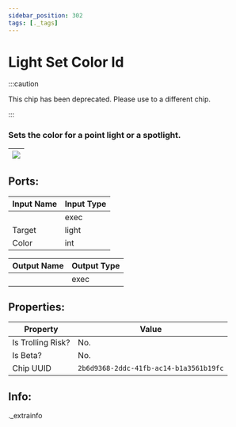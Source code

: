 ```yaml
---
sidebar_position: 302
tags: [._tags]
---
```


# Light Set Color Id
:::caution

This chip has been deprecated. Please use to a different chip.

:::

### Sets the color for a point light or a spotlight.

| ![](https://images-ext-2.discordapp.net/external/MPmIaQzlEPmgGWlgi-WxBBXt0Bjv_zWPkg1y1f_sy3s/https/www.recroomcircuits.com/image/circuit/absolute-value?width=206&height=108) |
|-----|

## Ports:

| Input Name | Input Type |
|-----------|-----------|
|  | exec |
| Target | light |
| Color | int |

| Output Name | Output Type |
|-----------|-----------|
|  | exec |

## Properties:

| Property  | Value |
|-------------------|-----------|
| Is Trolling Risk? | No. |
| Is Beta? | No. |
| Chip UUID | `2b6d9368-2ddc-41fb-ac14-b1a3561b19fc` |

## Info:
._extrainfo